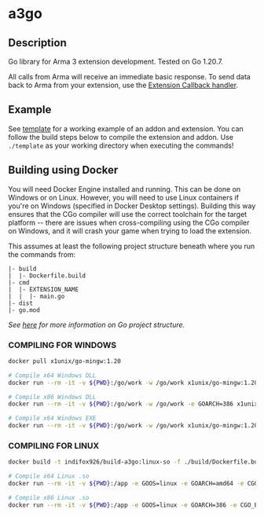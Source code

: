 # a3go

## Description

Go library for Arma 3 extension development. Tested on Go 1.20.7.

All calls from Arma will receive an immediate basic response. To send data back to Arma from your extension, use the [Extension Callback handler](https://community.bistudio.com/wiki/Arma_3:_Mission_Event_Handlers#ExtensionCallback).

## Example

See [template](./template) for a working example of an addon and extension. You can follow the build steps below to compile the extension and addon. Use `./template` as your working directory when executing the commands!

## Building using Docker

You will need Docker Engine installed and running. This can be done on Windows or on Linux. However, you will need to use Linux containers if you're on Windows (specified in Docker Desktop settings). Building this way ensures that the CGo compiler will use the correct toolchain for the target platform -- there are issues when cross-compiling using the CGo compiler on Windows, and it will crash your game when trying to load the extension.

This assumes at least the following project structure beneath where you run the commands from:

```
|- build
|  |- Dockerfile.build
|- cmd
|  |- EXTENSION_NAME
|  |  |- main.go
|- dist
|- go.mod
```

*See [here](https://github.com/golang-standards/project-layout) for more information on Go project structure.*

### COMPILING FOR WINDOWS

```bash
docker pull x1unix/go-mingw:1.20

# Compile x64 Windows DLL
docker run --rm -it -v ${PWD}:/go/work -w /go/work x1unix/go-mingw:1.20 go build -o dist/EXTENSION_NAME_x64.dll -buildmode=c-shared -ldflags '-w -s' ./cmd/EXTENSION_NAME

# Compile x86 Windows DLL
docker run --rm -it -v ${PWD}:/go/work -w /go/work -e GOARCH=386 x1unix/go-mingw:1.20 go build -o dist/EXTENSION_NAME.dll -buildmode=c-shared -ldflags '-w -s' ./cmd/EXTENSION_NAME

# Compile x64 Windows EXE
docker run --rm -it -v ${PWD}:/go/work -w /go/work x1unix/go-mingw:1.20 go build -o dist/EXTENSION_NAME_x64.exe -ldflags '-w -s' ./cmd/EXTENSION_NAME
```

### COMPILING FOR LINUX

```bash
docker build -t indifox926/build-a3go:linux-so -f ./build/Dockerfile.build ./cmd

# Compile x64 Linux .so
docker run --rm -it -v ${PWD}:/app -e GOOS=linux -e GOARCH=amd64 -e CGO_ENABLED=1 -e CC=gcc indifox926/build-a3go:linux-so go build -o dist/EXTENSION_NAME_x64.so -linkshared -ldflags '-w -s' ./cmd/EXTENSION_NAME

# Compile x86 Linux .so
docker run --rm -it -v ${PWD}:/app -e GOOS=linux -e GOARCH=386 -e CGO_ENABLED=1 -e CC=gcc indifox926/build-a3go:linux-so go build -o dist/EXTENSION_NAME.so -linkshared -ldflags '-w -s' ./cmd/EXTENSION_NAME
```
